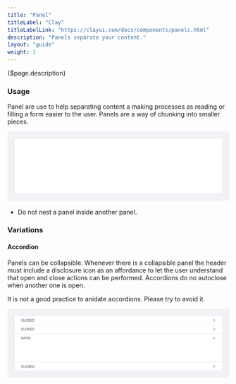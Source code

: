 ```yaml
---
title: "Panel"
titleLabel: "Clay"
titleLabelLink: "https://clayui.com/docs/components/panels.html"
description: "Panels separate your content."
layout: "guide"
weight: 1
---
```


<div class="page-description">{$page.description}</div>

### Usage

Panel are use to help separating content a making processes as reading or filling a form easier to the user. Panels are a way of chunking into smaller pieces.

![panel body, the most simple version](../../../images/Panel.png)

* Do not nest a panel inside another panel.

### Variations

#### Accordion

Panels can be collapsible. Whenever there is a collapsible panel the header must include a disclosure icon as an affordance to let the user understand that open and close actions can be performed. Accordions do no autoclose when another one is open.

It is not a good practice to anidate accordions. Please try to avoid it.

![accordion closed and accordion open](../../../images/Accordion.png)



